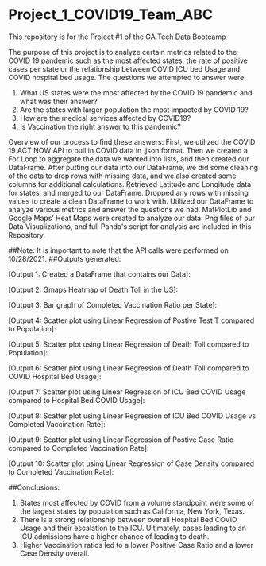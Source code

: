 # Project_1_COVID19_Team_ABC
This repository is for the Project #1 of the GA Tech Data Bootcamp

The purpose of this project is to analyze certain metrics related to the COVID 19 pandemic such as the most affected states, the rate of positive cases per state or the relationship between COVID ICU bed Usage and COVID hospital bed usage. The questions we attempted to answer were: 
1. What US states were the most affected by the COVID 19 pandemic and what was their answer? 
2. Are the states with larger population the most impacted by COVID 19? 
3. How are the medical services affected by COVID19?
4. Is Vaccination the right answer to this pandemic? 

Overview of our process to find these answers: 
First, we utilized the COVID 19 ACT NOW API to pull in COVID data in .json format. 
Then we created a For Loop to aggregate the data we wanted into lists, and then created our DataFrame. 
After putting our data into our DataFrame, we did some cleaning of the data to drop rows with missing data, and we also created some columns for additional calculations. 
Retrieved Latitude and Longitude data for states, and merged to our DataFrame. 
Dropped any rows with missing values to create a clean DataFrame to work with. 
Utilized our DataFrame to analyze various metrics and answer the questions we had. 
MatPlotLib and Google Maps’ Heat Maps were created to analyze our data.
Png files of our Data Visualizations, and full Panda's script for analysis are included in this Repository. 

##Note: It is important to note that the API calls were performed on 10/28/2021.
##Outputs generated:

[Output 1: Created a DataFrame that contains our Data]:

[Output 2: Gmaps Heatmap of Death Toll in the US]:

[Output 3: Bar graph of Completed Vaccination Ratio per State]:

[Output 4: Scatter plot using Linear Regression of Postive Test T compared to Population]:

[Output 5: Scatter plot using Linear Regression of Death Toll compared to Population]:

[Output 6: Scatter plot using Linear Regression of Death Toll compared to COVID Hospital Bed Usage]:

[Output 7: Scatter plot using Linear Regression of ICU Bed COVID Usage compared to Hospital Bed COVID Usage]:

[Output 8: Scatter plot using Linear Regression of ICU Bed COVID Usage vs Completed Vaccination Rate]:

[Output 9: Scatter plot using Linear Regression of Postive Case Ratio compared to Completed Vaccination Rate]:

[Output 10: Scatter plot using Linear Regression of Case Density compared to Completed Vaccination Rate]:



##Conclusions: 
1. States most affected by COVID from a volume standpoint were some of the largest states by population such as California, New York, Texas. 
2. There is a strong relationship between overall Hospital Bed COVID Usage and their escalation to the ICU. Ultimately, cases leading to an ICU admissions have a higher chance of leading to death. 
3. Higher Vaccination ratios led to a lower Positive Case Ratio and a lower Case Density overall. 
